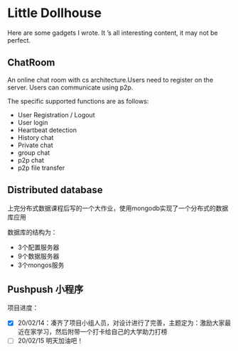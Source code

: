 # Little Dollhouse

Here are some gadgets I wrote. It ’s all interesting content, it may not be perfect.


## ChatRoom

An online chat room with cs architecture.Users need to register on the server. Users can communicate using p2p.

The specific supported functions are as follows:

+ User Registration / Logout
+ User login
+ Heartbeat detection
+ History chat
+ Private chat
+ group chat
+ p2p chat
+ p2p file transfer


## Distributed database

上完分布式数据课程后写的一个大作业，使用mongodb实现了一个分布式的数据库应用

数据库的结构为：

+ 3个配置服务器
+ 9个数据服务器
+ 3个mongos服务

## Pushpush 小程序

项目进度：

- [x] 20/02/14：凑齐了项目小组人员，对设计进行了完善，主题定为：激励大家最近在家学习，然后附带一个打卡给自己的大学助力打榜
- [ ]  20/02/15 明天加油吧！
